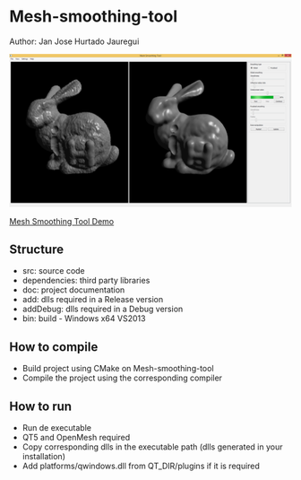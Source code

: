 # Mesh-smoothing-tool

Author: Jan Jose Hurtado Jauregui

![Alt text](screenshot.png?raw=true "Mesh Smoothin Tool Screenshot")

[Mesh Smoothing Tool Demo](https://youtu.be/aUwoBEDocL8)

## Structure
* src: source code
* dependencies: third party libraries
* doc: project documentation
* add: dlls required in a Release version
* addDebug: dlls required in a Debug version
* bin: build - Windows x64 VS2013
  
## How to compile
* Build project using CMake on Mesh-smoothing-tool
* Compile the project using the corresponding compiler

## How to run

* Run de executable
* QT5 and OpenMesh required
* Copy corresponding dlls in the executable path (dlls generated in your installation)
* Add platforms/qwindows.dll from QT_DIR/plugins if it is required 
